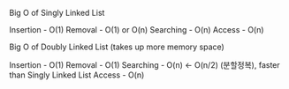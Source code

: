 Big O of Singly Linked List

Insertion - O(1)
Removal - O(1) or O(n)
Searching - O(n)
Access - O(n)

Big O of Doubly Linked List (takes up more memory space)

Insertion - O(1)
Removal - O(1)
Searching - O(n) <- O(n/2) (분할정복), faster than Singly Linked List
Access - O(n)